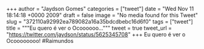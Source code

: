 
+++
author = "Jaydson Gomes"
categories = ["tweet"]
date = "Wed Nov 11 18:14:18 +0000 2009"
draft = false
image = "No media found for this Tweet"
slug = "372110a92992ea789082a16a35bdcdbebc16d6f0"
tags = ["tweet"]
title = """Eu quero é ver o Ocoooooo..."""
tweet = true
tweet_url = "https://twitter.com/jaydson/status/5625345708"
+++
Eu quero é ver o Ocoooooooo! #Raimundos
